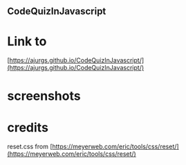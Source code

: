 ## CodeQuizInJavascript

# Link to

[https://ajurgs.github.io/CodeQuizInJavascript/](https://ajurgs.github.io/CodeQuizInJavascript/)

# screenshots

# credits

reset.css from [https://meyerweb.com/eric/tools/css/reset/](https://meyerweb.com/eric/tools/css/reset/)

